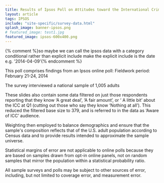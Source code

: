 ```yaml
---
title: Results of Ipsos Poll on Attitudes toward the International Criminal Court
layout: article
tags: IPSOS
include: "site-specific/survey-data.html"
splash_image: banner-ipsos.png
# featured_image: test1.jpg
featured_image: ipsos-600x400.png
---
```


{% comment %}so maybe we can call the ipsos data with a category conditional rather than explicit include
make the explicit include is the date e.g. '2014-04-09'{% endcomment %}


This poll comprises findings from an Ipsos online poll:
Fieldwork period: February 21-24, 2014

The survey interviewed a national sample of 1,005 adults

These slides also contain some data filtered on just those respondents reporting that they know ‘A great deal’, ‘A fair amount’, or ‘ A little bit’ about the ICC at Q1 (cutting out those who say they know ‘Nothing at all’). This reduced the filtered base size to 379, and is referred to in the data as ‘Aware of ICC’ audience.

Weighting then employed to balance demographics and ensure that the sample's composition reflects that of the U.S. adult population according to Census data and to provide results intended to approximate the sample universe. 

Statistical margins of error are not applicable to online polls because they are based on samples drawn from opt-in online panels, not on random samples that mirror the population within a statistical probability ratio. 

All sample surveys and polls may be subject to other sources of error, including, but not limited to coverage error, and measurement error.
